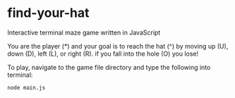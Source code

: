 # find-your-hat
Interactive terminal maze game written in JavaScript

You are the player (*) and your goal is to reach the hat (^) by moving up (U), down (D), left (L), or right (R).
if you fall into the hole (O) you lose!

To play, navigate to the game file directory and type the following into terminal:
```
node main.js
```

